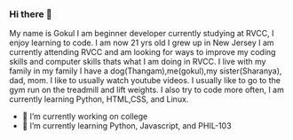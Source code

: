 ### Hi there 👋
My name is Gokul I am beginner developer currently studying at RVCC, I enjoy learning to code. I am now 21 yrs old I grew up in New Jersey I am currently attending RVCC and am looking for ways to improve my coding skills and computer skills thats what I am doing in RVCC. I live with my family in my family I have a dog(Thangam),me(gokul),my sister(Sharanya), dad, mom. I like to usually watch youtube videos. I usually like to go to the gym run on the treadmill and lift weights. I also try to code more often, I am currently learning Python, HTML,CSS, and Linux.




- 🔭 I’m currently working on college
- 🌱 I’m currently learning Python, Javascript, and PHIL-103
